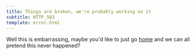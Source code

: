 ```yaml
---
title: Things are broken, we're probably working on it
subtitle: HTTP_503
template: error.html
---
```


Well this is embarrassing, maybe you'd like to just go [home](/) and we can all pretend
this never happened?
